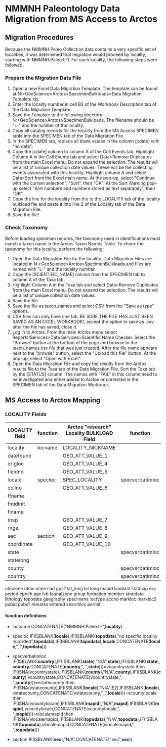 # NMMNH Paleontology Data Migration from MS Access to Arctos

## Migration Procedures

Because the NMMNH Paleo Collection data contains a very specific set of localities, it was determined that migration would proceed by locality, starting with NMMNH:Paleo:L-1. For each locality, the following steps were followed.

### Prepare the Migration Data File
 1. Open a new Excel Data Migration Template. The template can be found at N:>GeoScience>Arctos>SpecimenBulkloads>Data Migration Template.xls.  
 2. Enter the locality number in cell B3 of the Workbook Description tab of the Data Migration Template.  
 3. Save the Template to the following directory: N:>GeoScience>Arctos>SpecimenBulkloads. The filename should be "L-" and the number of the locality.  
 4. Copy all catalog records for the locality from the MS Access SPECIMEN table into the SPECIMEN tab of the Data Migration File.  
 5. In the SPECIMEN tab, replace all blank values in the column [cdate] with "no date".  
 6. Copy the [cdate] column to column A of the Coll Events tab. Highlight Column A in the Coll Events tab and select Data>Remove Duplicates from the main Excel menu. Do not expand the selection. The results will be a list of unique collection date values. These will be the collecting events associated with this locality. Highlight column A and select Data>Sort from the Excel main nemu. At the pop-up, select "Continue with the current selection", "Sort", then "OK". At the Sort Warning pop-up select "Sort numbers and numbers stored as text separately", then "OK".  
 7. Copy the line for the locality from the to the LOCALITY tab of the locality bulkload file and paste it into line 2 of the Locality tab of the Data Migration File.  
 8. Save the file!  

### Check Taxonomy

Before loading specimen records, the taxonomy used in identifications must match a taxon name in the Arctos Taxon Names Table. To check the taxonomy for this locality, perform the following:

 1. Open the Data Migration File for the locality. Data Migration Files are located in N:>GeoScience>Arctos>SpecimenBulkloads and files are named with "L-" and the locality number.  
 2. Copy the [SCIENTIFIC_NAME] column from the SPECIMEN tab to column A of the Taxa tab.  
 3. Highlight Column A in the Taxa tab and select Data>Remove Duplicates from the main Excel menu. Do not expand the selection. The results will be a list of unique collection date values.  
 4. Save the file.
 5. Save the file as taxon_names and select CSV from the "Save as type" options.  
 6. CSV files can only have one tab, BE SURE THE FILE HAS JUST BEEN SAVED AS AN EXCEL WORKBOOK!, accept the option to save as .csv, after the file has saved, close it.  
 7. Log in to Arctos. From the main Arctos menu select Reports/Services>Data Services>Scientific Name Checker. Select the "Browse" button at the bottom of the page and browse to the taxon_names.csv file that was just created. After the file name appears next to the "browse" button, select the "Upload this file" button. At the pop-up, select "Open with Excel".  
 8. Open the Data Migration File and copy the results from the Arctos results file to the Taxa tab of the Data Migration File. Sort the Taxa tab by the [STATUS] column. The names with "FAIL" in this column need to be investigated and either added to Arctos or corrected in the SPECIMEN tab of the Data Migration Workbook.


## MS Access to Arctos Mapping

### LOCALITY Fields

LOCALITY field | function | Arctos "research" Locality BULKLOAD Field | function | Arctos "research" Collecting Event Bulkload Field
--- | --- | --- | --- | ---
locality|locname|LOCALITY_NICKNAME| | 
datefound| |GEO_ATT_VALUE_1| | 
origloc| |GEO_ATT_VALUE_4| | 
fieldno| |GEO_ATT_VALUE_5| | 
locale|specloc|SPEC_LOCALITY|specverbatimloc|VERBATIM_LOCALITY
collno| |GEO_ATT_VALUE_6| | 
ffname| | | | 
fmidinit| | | | 
flname| | | | 
tnsp| |GEO_ATT_VALUE_7| | 
rnge| |GEO_ATT_VALUE_8| | 
sec|section|GEO_ATT_VALUE_9| | 
coordinate| |GEO_ATT_VALUE_10| | 
state| | |specverbatimloc|VERBATIM_LOCALITY
statelong| | | |  
county| | |specverbatimloc|VERBATIM_LOCALITY
country| | |specverbatimloc|VERBATIM_LOCALITY
utmzone
utmn
utme
nad
gps?
lat_long
lat
long
mapid
landstat
statmap
era
period
epoch
age
lvb
faunalzone
group
formation
member
stratdata
lithology
topodata
geography
specimens
loctype
accno
markloc
markloc2
pubid
pubs?
remarks
entered
searchloc
permit


#### function definitions

* locname
CONCATENATE("NMMNH:Paleo:L-",**locality**) 

* specloc
IF(ISBLANK(**locale**),IF(ISBLANK(**topodata**),"no specific locality recorded",**topodata**),IF(ISBLANK(**topodata**),**locale**,CONCATENATE(**locale**,", ",**topodata**))) 

* specverbatimloc  
IF(ISBLANK(**country**),IF(ISBLANK(**state**),"N/A",**state**),IF(ISBLANK(**state**),**country**,CONCATENATE(**country**,", ",**state**)))=vcountrystate then IF(ISNA(vcountrystate),IF(ISBLANK(**county**),"N/A",**county**),IF(ISBLANK(**county**),vcountrystate,CONCATENATE(vcountrystate,", ",**county**)))=vstatecounty then IF(ISNA(vstatecounty),IF(ISBLANK(**locale**),"N/A",E2),IF(ISBLANK(**locale**),vstatecounty,CONCATENATE(vstatecounty,", ",**locale**)))=vcountylocale then IF(ISNA(vcountylocale),IF(ISBLANK(**mapid**),"N/A",**mapid**),IF(ISBLANK(**mapid**),vcountylocale,CONCATENATE(vcountylocale,", ",**mapid**)))=vlocalemapid then IF(ISNA(vlocalemapid),IF(ISBLANK(**topodata**),"N/A",**topodata**),IF(ISBLANK(**topodata**),vlocalemapid,CONCATENATE(vlocalemapid,", ",**topodata**))) 

* section
IF(ISBLANK(**sec**),"N/A",CONCATENATE("sec",**sec**))
